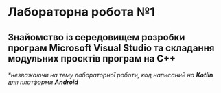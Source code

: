 # Лабораторна робота №1

## Знайомство із середовищем розробки програм Microsoft Visual Studio та складання модульних проєктів програм на C++

*\*незважаючи на тему лабораторної роботи, код написаний на **Kotlin** для платформи **Android***
